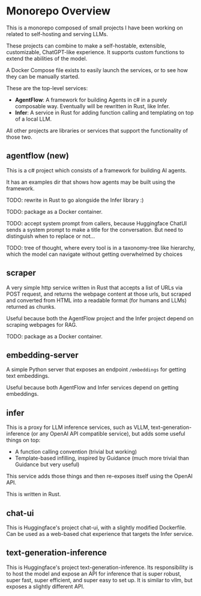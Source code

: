 # Monorepo Overview
This is a monorepo composed of small projects I have been working on related to self-hosting and serving LLMs.

These projects can combine to make a self-hostable, extensible, customizable, ChatGPT-like experience. It supports custom functions to extend the abilities of the model.

A Docker Compose file exists to easily launch the services, or to see how they can be manually started.

These are the top-level services:

- **AgentFlow**: A framework for building Agents in c# in a purely composable way. Eventually will be rewritten in Rust, like Infer.
- **Infer**: A service in Rust for adding function calling and templating on top of a local LLM.

All other projects are libraries or services that support the functionality of those two.

## agentflow (new)

This is a c# project which consists of a framework for building AI agents.

It has an examples dir that shows how agents may be built using the framework.

TODO: rewrite in Rust to go alongside the Infer library :)

TODO: package as a Docker container.

TODO: accept system prompt from callers, because Huggingface ChatUI sends a system prompt to make a title for the conversation. But need to distinguish when to replace or not...

TODO: tree of thought, where every tool is in a taxonomy-tree like hierarchy, which the model can navigate without getting overwhelmed by choices

## scraper

A very simple http service written in Rust that accepts a list of URLs via POST request, and returns the webpage content at those urls, but scraped and converted from HTML into a readable format (for humans and LLMs) returned as chunks.

Useful because both the AgentFlow project and the Infer project depend on scraping webpages for RAG.

TODO: package as a Docker container.

## embedding-server

A simple Python server that exposes an endpoint `/embeddings` for getting text embeddings.

Useful because both AgentFlow and Infer services depend on getting embeddings.

## infer

This is a proxy for LLM inference services, such as VLLM, text-generation-inference (or any OpenAI API compatible service), but adds some useful things on top:

* A function calling convention (trivial but working)
* Template-based infilling, inspired by Guidance (much more trivial than Guidance but very useful)

This service adds those things and then re-exposes itself using the OpenAI API.

This is written in Rust.

## chat-ui

This is Huggingface's project chat-ui, with a slightly modified Dockerfile. Can be used as a web-based chat experience that targets the Infer service.

## text-generation-inference

This is Huggingface's project text-generation-inference. Its responsibility is to host the model and expose an API for inference that is super robust, super fast, super efficient, and super easy to set up. It is similar to vllm, but exposes a slightly different API.